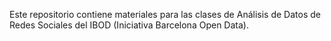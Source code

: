 Este repositorio contiene materiales para las clases de Análisis de Datos de Redes Sociales del IBOD (Iniciativa Barcelona Open Data).